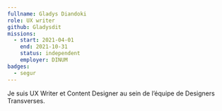 ```yaml
---
fullname: Gladys Diandoki
role: UX writer
github: Gladysdit
missions:
  - start: 2021-04-01
    end: 2021-10-31
    status: independent
    employer: DINUM
badges:
  - segur
---
```


Je suis UX Writer et Content Designer au sein de l’équipe de Designers Transverses.
